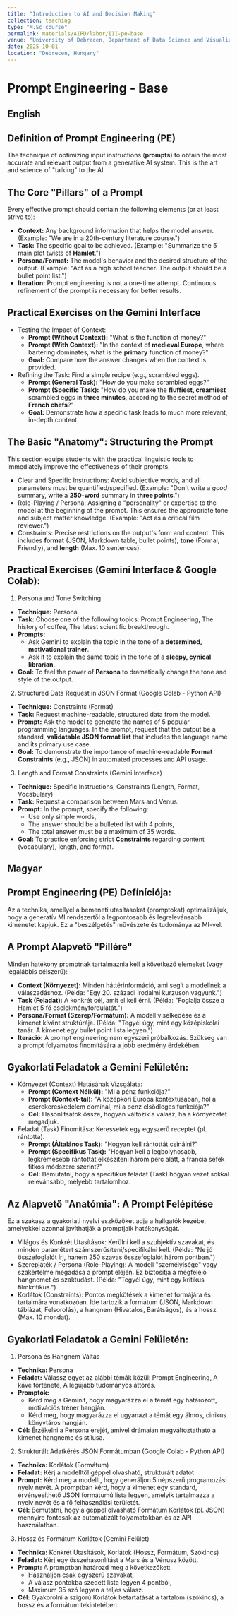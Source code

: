 ```yaml
---
title: "Introduction to AI and Decision Making"
collection: teaching
type: "M.Sc course"
permalink: materials/AIPD/labor/III-pe-base
venue: "University of Debrecen, Department of Data Science and Visualization"
date: 2025-10-01
location: "Debrecen, Hungary"
---
```


# Prompt Engineering - Base

## English

## Definition of Prompt Engineering (PE)

The technique of optimizing input instructions (**prompts**) to obtain the most accurate and relevant output from a generative AI system. This is the art and science of "talking" to the AI.

## The Core "Pillars" of a Prompt

Every effective prompt should contain the following elements (or at least strive to):
- **Context:** Any background information that helps the model answer. (Example: "We are in a 20th-century literature course.")
- **Task:** The specific goal to be achieved. (Example: "Summarize the 5 main plot twists of **Hamlet**.")
- **Persona/Format:** The model's behavior and the desired structure of the output. (Example: "Act as a high school teacher. The output should be a bullet point list.")
- **Iteration:** Prompt engineering is not a one-time attempt. Continuous refinement of the prompt is necessary for better results.

## Practical Exercises on the Gemini Interface
- Testing the Impact of Context:
    - **Prompt (Without Context):** "What is the function of money?"
    - **Prompt (With Context):** "In the context of **medieval Europe**, where bartering dominates, what is the **primary** function of money?"
    - **Goal:** Compare how the answer changes when the context is provided.
- Refining the Task: Find a simple recipe (e.g., scrambled eggs).
    - **Prompt (General Task):** "How do you make scrambled eggs?"
    - **Prompt (Specific Task):** "How do you make the **fluffiest, creamiest** scrambled eggs in **three minutes**, according to the secret method of **French chefs**?"
    - **Goal:** Demonstrate how a specific task leads to much more relevant, in-depth content.

## The Basic "Anatomy": Structuring the Prompt

This section equips students with the practical linguistic tools to immediately improve the effectiveness of their prompts.

- Clear and Specific Instructions: Avoid subjective words, and all parameters must be quantified/specified. (Example: "Don't write a *good* summary, write a **250-word** summary in **three points**.")
- Role-Playing / Persona: Assigning a "personality" or expertise to the model at the beginning of the prompt. This ensures the appropriate tone and subject matter knowledge. (Example: "Act as a critical film reviewer.")
- Constraints: Precise restrictions on the output's form and content. This includes **format** (JSON, Markdown table, bullet points), **tone** (Formal, Friendly), and **length** (Max. 10 sentences).

## Practical Exercises (Gemini Interface & Google Colab):

1. Persona and Tone Switching
- **Technique:** Persona
- **Task:** Choose one of the following topics: Prompt Engineering, The history of coffee, The latest scientific breakthrough.
- **Prompts:**
    - Ask Gemini to explain the topic in the tone of a **determined, motivational trainer**.
    - Ask it to explain the same topic in the tone of a **sleepy, cynical librarian**.
- **Goal:** To feel the power of **Persona** to dramatically change the tone and style of the output.
2. Structured Data Request in JSON Format (Google Colab - Python API)
- **Technique:** Constraints (Format)
- **Task:** Request machine-readable, structured data from the model.
- **Prompt:** Ask the model to generate the names of 5 popular programming languages. In the prompt, request that the output be a standard, **validatable JSON format list** that includes the language name and its primary use case.
- **Goal:** To demonstrate the importance of machine-readable **Format Constraints** (e.g., JSON) in automated processes and API usage.
3. Length and Format Constraints (Gemini Interface)
- **Technique:** Specific Instructions, Constraints (Length, Format, Vocabulary)
- **Task:** Request a comparison between Mars and Venus.
- **Prompt:** In the prompt, specify the following:
    - Use only simple words,
    - The answer should be a bulleted list with 4 points,
    - The total answer must be a maximum of 35 words.
- **Goal:** To practice enforcing strict **Constraints** regarding content (vocabulary), length, and format.

## Magyar

## Prompt Engineering (PE) Defíníciója: 

Az a technika, amellyel a bemeneti utasításokat (promptokat) optimalizáljuk, hogy a generatív MI rendszertől a legpontosabb és legrelevánsabb kimenetet kapjuk. Ez a "beszélgetés" művészete és tudománya az MI-vel.

## A Prompt Alapvető "Pillére"

Minden hatékony promptnak tartalmaznia kell a következő elemeket (vagy legalábbis célszerű):
- **Context (Környezet):** Minden háttérinformáció, ami segít a modellnek a válaszadáshoz. (Példa: "Egy 20. századi irodalmi kurzuson vagyunk.")
- **Task (Feladat):** A konkrét cél, amit el kell érni. (Példa: "Foglalja össze a Hamlet 5 fő cselekményfordulatát.")
- **Persona/Format (Szerep/Formátum):** A modell viselkedése és a kimenet kívánt struktúrája. (Példa: "Tegyél úgy, mint egy középiskolai tanár. A kimenet egy bullet point lista legyen.")
- **Iteráció:** A prompt engineering nem egyszeri próbálkozás. Szükség van a prompt folyamatos finomítására a jobb eredmény érdekében.

## Gyakorlati Feladatok a Gemini Felületén:
- Környezet (Context) Hatásának Vizsgálata:
    - **Prompt (Context Nélkül):** "Mi a pénz funkciója?"
    - **Prompt (Context-tal):** "A középkori Európa kontextusában, hol a cserekereskedelem dominál, mi a pénz elsődleges funkciója?"
    - **Cél:** Hasonlítsátok össze, hogyan változik a válasz, ha a környezetet megadjuk.
- Feladat (Task) Finomítása: Keressetek egy egyszerű receptet (pl. rántotta).
    - **Prompt (Általános Task):** "Hogyan kell rántottát csinálni?"
    - **Prompt (Specifikus Task):** "Hogyan kell a legbolyhosabb, legkrémesebb rántottát elkészíteni három perc alatt, a francia séfek titkos módszere szerint?"
    - **Cél:** Bemutatni, hogy a specifikus feladat (Task) hogyan vezet sokkal relevánsabb, mélyebb tartalomhoz.

## Az Alapvető "Anatómia": A Prompt Felépítése

Ez a szakasz a gyakorlati nyelvi eszközöket adja a hallgatók kezébe, amelyekkel azonnal javíthatják a promptjaik hatékonyságát.

- Világos és Konkrét Utasítások: Kerülni kell a szubjektív szavakat, és minden paramétert számszerűsíteni/specifikálni kell. (Példa: "Ne jó összefoglalót írj, hanem 250 szavas összefoglalót három pontban.")
- Szerepjáték / Persona (Role-Playing): A modell "személyisége" vagy szakértelme megadása a prompt elején. Ez biztosítja a megfelelő hangnemet és szaktudást. (Példa: "Tegyél úgy, mint egy kritikus filmkritikus.")
- Korlátok (Constraints): Pontos megkötések a kimenet formájára és tartalmára vonatkozóan. Ide tartozik a formátum (JSON, Markdown táblázat, Felsorolás), a hangnem (Hivatalos, Barátságos), és a hossz (Max. 10 mondat).

## Gyakorlati Feladatok a Gemini Felületén:

1. Persona és Hangnem Váltás
- **Technika:** Persona
- **Feladat:** Válassz egyet az alábbi témák közül: Prompt Engineering, A kávé története, A legújabb tudományos áttörés.
- **Promptok:**
    - Kérd meg a Geminit, hogy magyarázza el a témát egy határozott, motivációs tréner hangján.
    - Kérd meg, hogy magyarázza el ugyanazt a témát egy álmos, cinikus könyvtáros hangján.
- **Cél:** Érzékelni a Persona erejét, amivel drámaian megváltoztatható a kimenet hangneme és stílusa.
2. Strukturált Adatkérés JSON Formátumban (Google Colab - Python API)
- **Technika:** Korlátok (Formátum)
- **Feladat:** Kérj a modelltől géppel olvasható, strukturált adatot
- **Prompt:** Kérd meg a modellt, hogy generáljon 5 népszerű programozási nyelv nevét. A promptban kérd, hogy a kimenet egy standard, érvényesíthető JSON formátumú lista legyen, amelyik tartalmazza a nyelv nevét és a fő felhasználási területét.
- **Cél:** Bemutatni, hogy a géppel olvasható Formátum Korlátok (pl. JSON) mennyire fontosak az automatizált folyamatokban és az API használatban.
3. Hossz és Formátum Korlátok (Gemini Felület)
- **Technika:** Konkrét Utasítások, Korlátok (Hossz, Formátum, Szókincs)
- **Feladat:** Kérj egy összehasonlítást a Mars és a Vénusz között.
- **Prompt:** A promptban határozd meg a következőket: 
    - Használjon csak egyszerű szavakat, 
    - A válasz pontokba szedett lista legyen 4 pontból, 
    - Maximum 35 szó legyen a teljes válasz.
- **Cél:** Gyakorolni a szigorú Korlátok betartatását a tartalom (szókincs), a hossz és a formátum tekintetében.